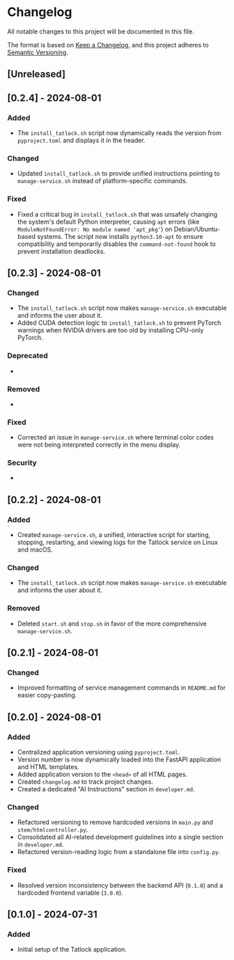 # Changelog

All notable changes to this project will be documented in this file.

The format is based on [Keep a Changelog](https://keepachangelog.com/en/1.0.0/),
and this project adheres to [Semantic Versioning](https://semver.org/spec/v2.0.0.html).

## [Unreleased]

## [0.2.4] - 2024-08-01

### Added
- The `install_tatlock.sh` script now dynamically reads the version from `pyproject.toml` and displays it in the header.

### Changed
- Updated `install_tatlock.sh` to provide unified instructions pointing to `manage-service.sh` instead of platform-specific commands.

### Fixed
- Fixed a critical bug in `install_tatlock.sh` that was unsafely changing the system's default Python interpreter, causing `apt` errors (like `ModuleNotFoundError: No module named 'apt_pkg'`) on Debian/Ubuntu-based systems. The script now installs `python3.10-apt` to ensure compatibility and temporarily disables the `command-not-found` hook to prevent installation deadlocks.

## [0.2.3] - 2024-08-01

### Changed
- The `install_tatlock.sh` script now makes `manage-service.sh` executable and informs the user about it.
- Added CUDA detection logic to `install_tatlock.sh` to prevent PyTorch warnings when NVIDIA drivers are too old by installing CPU-only PyTorch.

### Deprecated
-

### Removed
-

### Fixed
- Corrected an issue in `manage-service.sh` where terminal color codes were not being interpreted correctly in the menu display.

### Security
-

## [0.2.2] - 2024-08-01

### Added
- Created `manage-service.sh`, a unified, interactive script for starting, stopping, restarting, and viewing logs for the Tatlock service on Linux and macOS.

### Changed
- The `install_tatlock.sh` script now makes `manage-service.sh` executable and informs the user about it.

### Removed
- Deleted `start.sh` and `stop.sh` in favor of the more comprehensive `manage-service.sh`.

## [0.2.1] - 2024-08-01

### Changed
- Improved formatting of service management commands in `README.md` for easier copy-pasting.

## [0.2.0] - 2024-08-01

### Added
- Centralized application versioning using `pyproject.toml`.
- Version number is now dynamically loaded into the FastAPI application and HTML templates.
- Added application version to the `<head>` of all HTML pages.
- Created `changelog.md` to track project changes.
- Created a dedicated "AI Instructions" section in `developer.md`.

### Changed
- Refactored versioning to remove hardcoded versions in `main.py` and `stem/htmlcontroller.py`.
- Consolidated all AI-related development guidelines into a single section in `developer.md`.
- Refactored version-reading logic from a standalone file into `config.py`.

### Fixed
- Resolved version inconsistency between the backend API (`0.1.0`) and a hardcoded frontend variable (`3.0.0`).

## [0.1.0] - 2024-07-31

### Added
- Initial setup of the Tatlock application. 